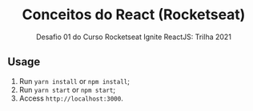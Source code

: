 <h1 align="center">
Conceitos do React (Rocketseat)
</h1>

<p align="center">Desafio 01 do Curso Rocketseat Ignite ReactJS: Trilha 2021</p>


## Usage

1. Run `yarn install` or `npm install`;<br />
2. Run `yarn start` or `npm start`;<br />
3. Access `http://localhost:3000`.<br />


